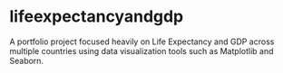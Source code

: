 # lifeexpectancyandgdp
A portfolio project focused heavily on Life Expectancy and GDP across multiple countries using data visualization tools such as Matplotlib and Seaborn.
